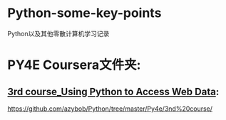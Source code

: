 # Python-some-key-points
Python以及其他零散计算机学习记录

# PY4E Coursera文件夹:
## [3rd course_Using Python to Access Web Data](https://github.com/azybob/Python/tree/master/Py4e): 
<https://github.com/azybob/Python/tree/master/Py4e/3nd%20course/>
